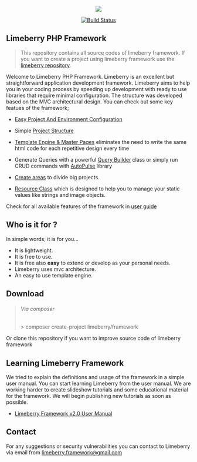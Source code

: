 <p align="center">
  <img src="https://raw.githubusercontent.com/limeberry/limeberry.github.io/master/media/limeberry.framework.png" />
</p>

<p align="center">
  <a href="https://travis-ci.org/limeberry/framework"> <img src="https://travis-ci.org/limeberry/framework.svg?branch=master" alt="Build Status"> </a>
</p>

## Limeberry PHP Framework
> This repository contains all source codes of limeberry framework. If you want to create a project using limeberry framework use the [limeberry repository](https://github.com/limeberry/limeberry).

Welcome to Limeberry PHP Framework. Limeberry is an excellent but straightforward application development framework. Limeberry aims to help you in your coding process by speeding up development with ready to use libraries that require minimal configuration. The structure was developed based on the MVC architectural design. You can check out some key featues of the framework;
   - [Easy Project And Environment Configuration](https://limeberry.github.io/docs/pages/configuration.html)
   - Simple [Project Structure](https://limeberry.github.io/docs/pages/structure.html)
   - [Template Engine & Master Pages](https://limeberry.github.io/docs/pages/masterpage.html) eliminates the need to write the same html code        for each repetitive design every time
   - Generate Queries with a powerful [Query Builder](https://limeberry.github.io/docs/pages/querybuilder.html) class or simply run CRUD commands with [AutoPulse](https://limeberry.github.io/docs/pages/autopulse.html) library
   - [Create areas](https://limeberry.github.io/docs/pages/areas.html) to divide big projects.
   
   - [Resource Class](https://limeberry.github.io/docs/pages/resources.html) which is designed to help you to manage your static values like strings and image objects.

Check for all available features of the framework in [user guide](https://limeberry.github.io/docs/index.html)

## Who is it for ?
In simple words; it is for you...
  - It is lightweight.
  - It is free to use.
  - It is free also <b>easy</b> to extend or develop as your personal needs.
  - Limeberry uses mvc architecture.
  - An easy to use template engine.


## Download

<blockquote>
  <h6>Via composer</h6>
  > composer create-project limeberry/framework
</blockquote>
Or clone this repository if you want to improve source code of limeberry framework


## Learning Limeberry Framework
We tried to explain the definitions and usage of the framework in a simple user manual. You can start learning Limeberry from the user manual. We are working harder to create slideshow tutorials and some educational material for the framework. We will begin publishing new tutorials as soon as possible.
- [Limeberry Framework v2.0 User Manual](https://limeberry.github.io/docs/index.html)



## Contact
For any suggestions or security vulnerabilities you can contact to  Limeberry via email from [limeberry.framework@gmail.com](limeberry.framework@gmail.com) 




